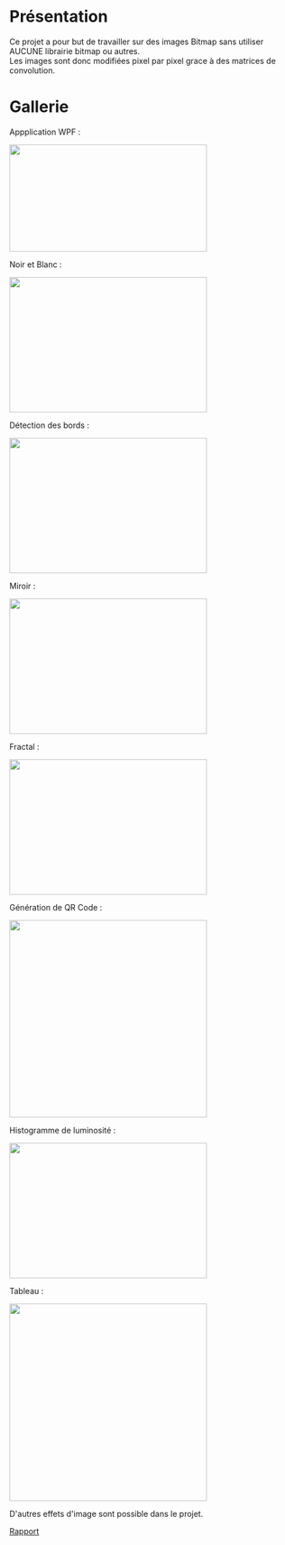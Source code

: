 # Présentation

Ce projet a pour but de travailler sur des images Bitmap sans utiliser AUCUNE librairie bitmap ou autres.                                             
Les images sont donc modifiées pixel par pixel grace à des matrices de convolution.

# Gallerie

Appplication WPF :

<img src="https://user-images.githubusercontent.com/13381610/175697184-62c7b4f8-a8b5-4952-90ff-74dba1a3eab6.png" name="image-name" height="190" width="350">

Noir et Blanc :

<img src="https://user-images.githubusercontent.com/13381610/175697183-9e48db68-c02b-4602-98e5-ea4e281e6814.png" name="image-name" height="240" width="350">

Détection des bords :

<img src="https://user-images.githubusercontent.com/13381610/175697181-5422bb56-10a6-4438-bb96-8c3e297a3194.png" name="image-name" height="240" width="350">

Miroir :

<img src="https://user-images.githubusercontent.com/13381610/175697179-fa5aa866-4ac3-4d41-a6a0-03825d5e0a61.png" name="image-name" height="240" width="350">

Fractal :

<img src="https://user-images.githubusercontent.com/13381610/175697176-45987902-3819-4eea-b0cb-c87449b7ad4b.png" name="image-name" height="240" width="350">

Génération de QR Code :

<img src="https://user-images.githubusercontent.com/13381610/175697482-2da93788-219a-43aa-9950-3eea9ffcd406.png" name="image-name" height="350" width="350">

Histogramme de luminosité :

<img src="https://user-images.githubusercontent.com/13381610/175697174-ea33067e-5a04-4317-8ab0-ae14a8e9c0fc.png" name="image-name" height="240" width="350">

Tableau :

<img src="https://user-images.githubusercontent.com/13381610/175697170-bd80bfde-54cb-4be2-8f9c-5d69b1484b9c.png" name="image-name" height="350" width="350">

D'autres effets d'image sont possible dans le projet.


[Rapport](https://github.com/Clement549/Images-Bitmap/files/8984202/Rapport.-.Projet.informatique.pdf)
